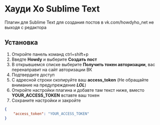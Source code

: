 # Хауди Хо Sublime Text

Плагин для Sublime Text для создания постов в vk.com/howdyho_net не выходя с редактора

## Установка

1. Откройте панель команд ctrl+shift+p
2. Введте **Howdy** и выберите **Создать пост**
3. В открывшемся списке выберите **Получить токен авторизации**, вас перенаправит на сайт авторизации ВК
4. Подтвердите доступ
5. С адресной строки скопируйте ваш **access_token** (Не обращайте внимание на предупреждение ***LOL***)
6. Откройте настройки плагина и добавте там текст ниже, вместо **YOUR_ACCESS_TOKEN** вставте ваш токен
7. Сохраните настройки и закройте


```json
{
    "access_token": "YOUR_ACCESS_TOKEN"
}
```

